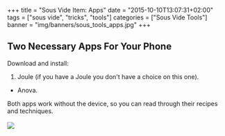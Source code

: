 +++
title = "Sous Vide Item: Apps"
date = "2015-10-10T13:07:31+02:00"
tags = ["sous vide", "tricks", "tools"]
categories = ["Sous Vide Tools"]
banner = "img/banners/sous_tools_apps.jpg"
+++

## Two Necessary Apps For Your Phone

Download and install:  

1. Joule (if you have a Joule you don't have a choice on this one).  
* Anova.  

Both apps work without the device, so you can read through their recipes and techniques.  
<br>
![](/cook/img/banners/sous_tools_apps.jpg)
